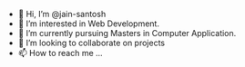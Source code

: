 - 👋 Hi, I’m @jain-santosh
- 👀 I’m interested in Web Development.
- 🌱 I’m currently pursuing Masters in Computer Application.
- 💞️ I’m looking to collaborate on projects
- 📫 How to reach me ...

<!---
jain-santosh/jain-santosh is a ✨ special ✨ repository because its `README.md` (this file) appears on your GitHub profile.
You can click the Preview link to take a look at your changes.
--->

